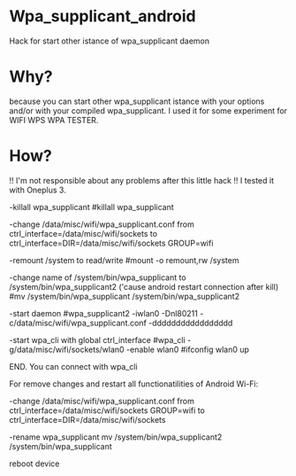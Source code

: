 # Wpa_supplicant_android
Hack for start other istance of wpa_supplicant daemon

# Why?
  because you can start other wpa_supplicant istance with your options and/or with your compiled wpa_supplicant. I used it for some experiment for WIFI WPS WPA TESTER.
 
# How?
!! I'm not responsible about any problems after this little hack !!
I tested it with Oneplus 3.

-killall wpa_supplicant
    #killall wpa_supplicant
    
-change /data/misc/wifi/wpa_supplicant.conf
    from
            ctrl_interface=/data/misc/wifi/sockets
    to
            ctrl_interface=DIR=/data/misc/wifi/sockets GROUP=wifi

-remount /system to read/write
    #mount -o remount,rw /system
    
-change name of /system/bin/wpa_supplicant to /system/bin/wpa_supplicant2 ('cause android restart connection after kill)
    #mv /system/bin/wpa_supplicant /system/bin/wpa_supplicant2

-start daemon
    #wpa_supplicant2 -iwlan0 -Dnl80211 -c/data/misc/wifi/wpa_supplicant.conf -ddddddddddddddddd

-start wpa_cli with global ctrl_interface
     #wpa_cli -g/data/misc/wifi/sockets/wlan0
-enable wlan0
     #ifconfig wlan0 up

END. You can connect with wpa_cli

For remove changes and restart all functionatilities of Android Wi-Fi:

-change /data/misc/wifi/wpa_supplicant.conf
    from
            ctrl_interface=/data/misc/wifi/sockets  GROUP=wifi
    to
            ctrl_interface=DIR=/data/misc/wifi/sockets
            
-rename wpa_supplicant
    mv /system/bin/wpa_supplicant2 /system/bin/wpa_supplicant
    
reboot device
